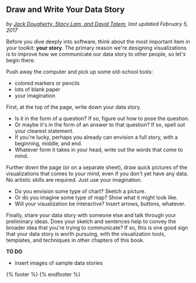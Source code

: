 ## Draw and Write Your Data Story
*by [Jack Dougherty, Stacy Lam, and David Tatem](../../introduction/who.md), last updated February 5, 2017*

Before you dive deeply into software, think about the most important item in your toolkit: **your story**. The primary reason we're designing visualizations is to improve how we communicate our data story to other people, so let's begin there.

Push away the computer and pick up some old-school tools:
  - colored markers or pencils
  - lots of blank paper
  - your imagination

First, at the top of the page, write down your data story.
- Is it in the form of a question? If so, figure out how to pose the question.
- Or maybe it's in the form of an answer to that question? If so, spell out your clearest statement.
- If you're lucky, perhaps you already can envision a full story, with a beginning, middle, and end.
- Whatever form it takes in your head, write out the words that come to mind.

Further down the page (or on a separate sheet), draw quick pictures of the visualizations that comes to your mind, even if you don't yet have any data. No artistic skills are required. Just use your imagination.
- Do you envision some type of chart? Sketch a picture.
- Or do you imagine some type of map? Show what it might look like.
- Will your visualization be interactive? Insert arrows, buttons, whatever.

Finally, share your data story with someone else and talk through your preliminary ideas. Does your sketch and sentences help to convey the broader idea that you're trying to communicate? If so, this is one good sign that your data story is worth pursuing, with the visualization tools, templates, and techniques in other chapters of this book.

**TO DO**
- insert images of sample data stories

{% footer %}
{% endfooter %}
